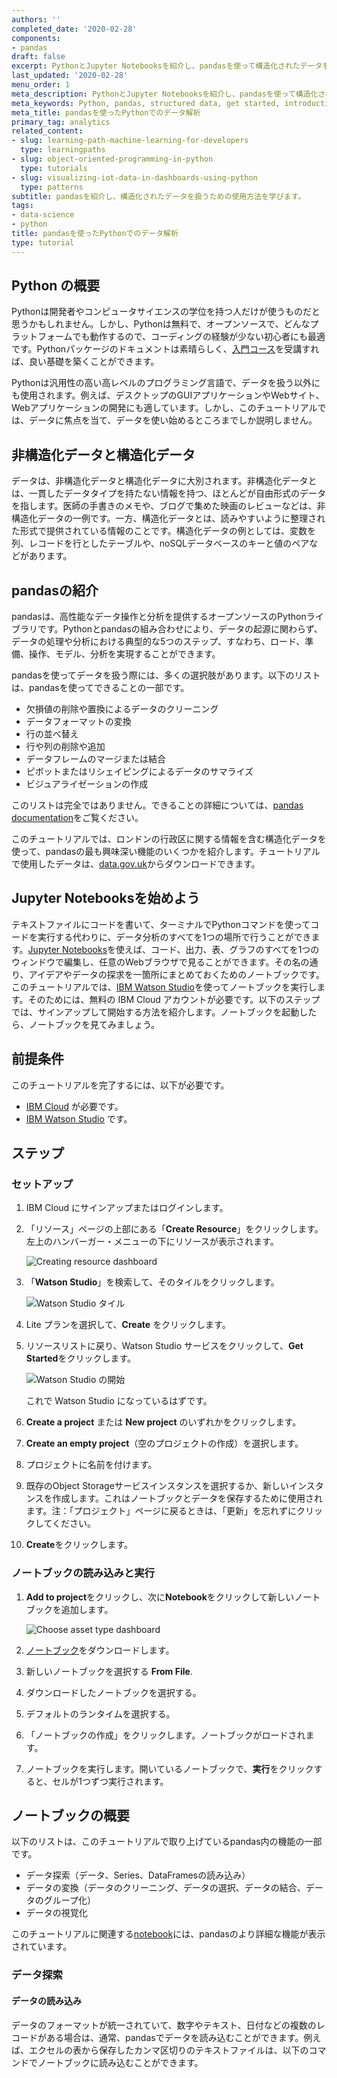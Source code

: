 ```yaml
---
authors: ''
completed_date: '2020-02-28'
components:
- pandas
draft: false
excerpt: PythonとJupyter Notebooksを紹介し、pandasを使って構造化されたデータを扱う方法を学びます。
last_updated: '2020-02-28'
menu_order: 1
meta_description: PythonとJupyter Notebooksを紹介し、pandasを使って構造化されたデータを扱う方法を学びます。
meta_keywords: Python, pandas, structured data, get started, introduction
meta_title: pandasを使ったPythonでのデータ解析
primary_tag: analytics
related_content:
- slug: learning-path-machine-learning-for-developers
  type: learningpaths
- slug: object-oriented-programming-in-python
  type: tutorials
- slug: visualizing-iot-data-in-dashboards-using-python
  type: patterns
subtitle: pandasを紹介し、構造化されたデータを扱うための使用方法を学びます。
tags:
- data-science
- python
title: pandasを使ったPythonでのデータ解析
type: tutorial
---
```


## Python の概要

Pythonは開発者やコンピュータサイエンスの学位を持つ人だけが使うものだと思うかもしれません。しかし、Pythonは無料で、オープンソースで、どんなプラットフォームでも動作するので、コーディングの経験が少ない初心者にも最適です。Pythonパッケージのドキュメントは素晴らしく、<a href="https://cognitiveclass.ai/learn/data-science-with-python" target="_blank" rel="noopener noreferrer">入門コース</a>を受講すれば、良い基礎を築くことができます。

Pythonは汎用性の高い高レベルのプログラミング言語で、データを扱う以外にも使用されます。例えば、デスクトップのGUIアプリケーションやWebサイト、Webアプリケーションの開発にも適しています。しかし、このチュートリアルでは、データに焦点を当て、データを使い始めるところまでしか説明しません。

## 非構造化データと構造化データ

データは、非構造化データと構造化データに大別されます。非構造化データとは、一貫したデータタイプを持たない情報を持つ、ほとんどが自由形式のデータを指します。医師の手書きのメモや、ブログで集めた映画のレビューなどは、非構造化データの一例です。一方、構造化データとは、読みやすいように整理された形式で提供されている情報のことです。構造化データの例としては、変数を列、レコードを行としたテーブルや、noSQLデータベースのキーと値のペアなどがあります。

## pandasの紹介

pandasは、高性能なデータ操作と分析を提供するオープンソースのPythonライブラリです。Pythonとpandasの組み合わせにより、データの起源に関わらず、データの処理や分析における典型的な5つのステップ、すなわち、ロード、準備、操作、モデル、分析を実現することができます。

pandasを使ってデータを扱う際には、多くの選択肢があります。以下のリストは、pandasを使ってできることの一部です。

* 欠損値の削除や置換によるデータのクリーニング
* データフォーマットの変換
* 行の並べ替え
* 行や列の削除や追加
* データフレームのマージまたは結合
* ピボットまたはリシェイピングによるデータのサマライズ
* ビジュアライゼーションの作成

このリストは完全ではありません。できることの詳細については、<a href="https://pandas.pydata.org/docs/" target="_blank" rel="noopener noreferrer">pandas documentation</a>をご覧ください。

このチュートリアルでは、ロンドンの行政区に関する情報を含む構造化データを使って、pandasの最も興味深い機能のいくつかを紹介します。チュートリアルで使用したデータは、<a href="https://data.gov.uk/dataset/248f5f04-23cf-4470-9216-0d0be9b877a8/london-borough-profiles-and-atlas" target="_blank" rel="noopener noreferrer">data.gov.uk</a>からダウンロードできます。

## Jupyter Notebooksを始めよう

テキストファイルにコードを書いて、ターミナルでPythonコマンドを使ってコードを実行する代わりに、データ分析のすべてを1つの場所で行うことができます。<a href="https://jupyter.org/" target="_blank" rel="noopener noreferrer">Jupyter Notebooks</a>を使えば、コード、出力、表、グラフのすべてを1つのウィンドウで編集し、任意のWebブラウザで見ることができます。その名の通り、アイデアやデータの探求を一箇所にまとめておくためのノートブックです。このチュートリアルでは、<a href="https://dataplatform.cloud.ibm.com/docs/content/wsj/getting-started/overview-ws.html?cm_sp=ibmdev-_-developer-tutorials-_-cloudreg" target="_blank" rel="noopener noreferrer">IBM Watson Studio</a>を使ってノートブックを実行します。そのためには、無料の IBM Cloud アカウントが必要です。以下のステップでは、サインアップして開始する方法を紹介します。ノートブックを起動したら、ノートブックを見てみましょう。

## 前提条件

このチュートリアルを完了するには、以下が必要です。

* <a href="https://cloud.ibm.com?cm_sp=ibmdev-_-developer-tutorials-_-cloudreg" target="_blank" rel="noopener noreferrer">IBM Cloud</a> が必要です。
* <a href="https://dataplatform.cloud.ibm.com/docs/content/wsj/getting-started/overview-ws.html?cm_sp=ibmdev-_-developer-tutorials-_-cloudreg" target="_blank" rel="noopener noreferrer">IBM Watson Studio</a> です。

## ステップ

### セットアップ

1. IBM Cloud にサインアップまたはログインします。

1. 「リソース」ページの上部にある「**Create Resource**」をクリックします。左上のハンバーガー・メニューの下にリソースが表示されます。

    ![Creating resource dashboard](images/Create_resource.png)

1. 「**Watson Studio**」を検索して、そのタイルをクリックします。

    ![Watson Studio タイル](images/Watson_Studio.png)

1. Lite プランを選択して、**Create** をクリックします。
1. リソースリストに戻り、Watson Studio サービスをクリックして、**Get Started**をクリックします。

    ![Watson Studio の開始](images/launch.png)

    これで Watson Studio になっているはずです。

1. **Create a project** または **New project** のいずれかをクリックします。
1. **Create an empty project**（空のプロジェクトの作成）を選択します。
1. プロジェクトに名前を付けます。
1. 既存のObject Storageサービスインスタンスを選択するか、新しいインスタンスを作成します。これはノートブックとデータを保存するために使用されます。注：「プロジェクト」ページに戻るときは、「更新」を忘れずにクリックしてください。
1. **Create**をクリックします。

### ノートブックの読み込みと実行

1. **Add to project**をクリックし、次に**Notebook**をクリックして新しいノートブックを追加します。

    ![Choose asset type dashboard](images/addnotebook.png)

1. [ノートブック](static/Working-with-structured-data-in-Python-using-Pandas.ipynb)をダウンロードします。
1. 新しいノートブックを選択する **From File**.
1. ダウンロードしたノートブックを選択する。
1. デフォルトのランタイムを選択する。
1. 「ノートブックの作成」をクリックします。ノートブックがロードされます。
1. ノートブックを実行します。開いているノートブックで、**実行**をクリックすると、セルが1つずつ実行されます。

## ノートブックの概要

以下のリストは、このチュートリアルで取り上げているpandas内の機能の一部です。

* データ探索（データ、Series、DataFramesの読み込み）
* データの変換（データのクリーニング、データの選択、データの結合、データのグループ化）
* データの視覚化

このチュートリアルに関連する[notebook](static/Working-with-structured-data-in-Python-using-Pandas.ipynb)には、pandasのより詳細な機能が表示されています。

### データ探索

#### データの読み込み

データのフォーマットが統一されていて、数字やテキスト、日付などの複数のレコードがある場合は、通常、pandasでデータを読み込むことができます。例えば、エクセルの表から保存したカンマ区切りのテキストファイルは、以下のコマンドでノートブックに読み込むことができます。
